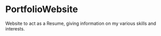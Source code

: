 # PortfolioWebsite
 Website to act as a Resume, giving information on my various skills and interests.
